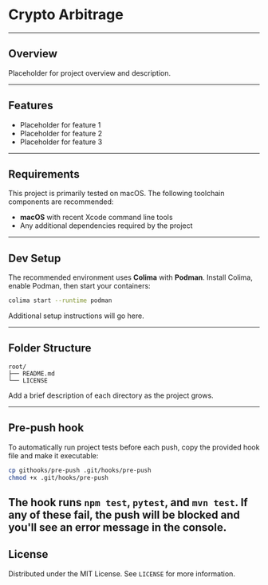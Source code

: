 # Crypto Arbitrage

---

## Overview

Placeholder for project overview and description.

---

## Features

- Placeholder for feature 1
- Placeholder for feature 2
- Placeholder for feature 3

---

## Requirements

This project is primarily tested on macOS. The following toolchain components are recommended:

- **macOS** with recent Xcode command line tools
- Any additional dependencies required by the project

---

## Dev Setup

The recommended environment uses **Colima** with **Podman**. Install Colima, enable Podman, then start your containers:

```bash
colima start --runtime podman
```

Additional setup instructions will go here.

---

## Folder Structure

```text
root/
├── README.md
└── LICENSE
```

Add a brief description of each directory as the project grows.

___

## Pre-push hook

To automatically run project tests before each push, copy the provided hook file and make it executable:

```bash
cp githooks/pre-push .git/hooks/pre-push
chmod +x .git/hooks/pre-push
```

The hook runs `npm test`, `pytest`, and `mvn test`. If any of these fail, the push will be blocked and you'll see an error message in the console.
---

## License

Distributed under the MIT License. See `LICENSE` for more information.


